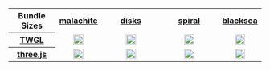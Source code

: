 <table>
<tr>
	<th>Bundle Sizes</th>
	<th><a href="https://github.com/MyThemeWay/mtw-canvas-malachite" title="Check it out" target="_blank">malachite</a></th>
	<th width="100"><a href="https://github.com/MyThemeWay/mtw-canvas-disks" title="Check it out" target="_blank"> disks</a></th>
	<th width="100"><a href="https://github.com/MyThemeWay/mtw-canvas-spiral" title="Check it out" target="_blank">spiral</a></th>
	<th><a href="https://github.com/MyThemeWay/mtw-canvas-blacksea" title="Check it out" target="_blank">blacksea</a></th>
</tr>
<tr align="center">
	<th><a href="https://github.com/greggman/twgl.js" title="Check it out" target="_blank">TWGL</a></th>
	<td >
		<a href="https://github.com/MyThemeWay/mtw-canvas-malachite/tree/main/boilerplate-canvas/twgl/canvas.bundle.min.js" title="Get it" target="_blank"><img height="20" src="https://img.shields.io/github/size/mythemeway/mtw-canvas-malachite/boilerplate-canvas/twgl/canvas.bundle.min.js?label=&color=brightgreen" /></a>
	</td>
	<td>
		<a href="https://github.com/MyThemeWay/mtw-canvas-disks/tree/main/boilerplate-canvas/twgl/canvas.bundle.min.js" title="Get it" target="_blank"><img height="20" src="https://img.shields.io/github/size/mythemeway/mtw-canvas-disks/boilerplate-canvas/twgl/canvas.bundle.min.js?label=&color=brightgreen" /></a>
	</td>
	<td>
		<a href="https://github.com/MyThemeWay/mtw-canvas-spiral/tree/main/boilerplate-canvas/twgl/canvas.bundle.min.js" title="Get it" target="_blank"><img height="20" src="https://img.shields.io/github/size/mythemeway/mtw-canvas-spiral/boilerplate-canvas/twgl/canvas.bundle.min.js?label=&color=brightgreen" /></a>
	</td>
	<td>
		<a href="https://github.com/MyThemeWay/mtw-canvas-blacksea/tree/main/boilerplate-canvas/twgl/canvas.bundle.min.js" title="Get it" target="_blank"><img height="20" src="https://img.shields.io/github/size/mythemeway/mtw-canvas-blacksea/boilerplate-canvas/twgl/canvas.bundle.min.js?label=&color=brightgreen" /></a>
	</td>
</tr>
<tr align="center">
	<th><a href="https://github.com/mrdoob/three.js" title="Check it out" target="_blank">three.js</a></th>
	<td>
		<a href="https://github.com/MyThemeWay/mtw-canvas-malachite/tree/main/boilerplate-canvas/three/canvas.bundle.min.js" title="Get it" target="_blank"><img height="20" src="https://img.shields.io/github/size/mythemeway/mtw-canvas-malachite/boilerplate-canvas/three/canvas.bundle.min.js?label=&color=darkred" /></a>
	</td>
	<td>
		<a href="https://github.com/MyThemeWay/mtw-canvas-disks/tree/main/boilerplate-canvas/three/canvas.bundle.min.js" title="Get it" target="_blank"><img height="20" src="https://img.shields.io/github/size/mythemeway/mtw-canvas-disks/boilerplate-canvas/three/canvas.bundle.min.js?label=&color=darkred" /></a>
	</td>
	<td>
		<a href="https://github.com/MyThemeWay/mtw-canvas-spiral/tree/main/boilerplate-canvas/three/canvas.bundle.min.js" title="Get it" target="_blank"><img height="20" src="https://img.shields.io/github/size/mythemeway/mtw-canvas-spiral/boilerplate-canvas/three/canvas.bundle.min.js?label=&color=darkred" /></a>
	</td>
	<td>
		<a href="https://github.com/MyThemeWay/mtw-canvas-blacksea/tree/main/boilerplate-canvas/three/canvas.bundle.min.js" title="Get it" target="_blank"><img height="20" src="https://img.shields.io/github/size/mythemeway/mtw-canvas-blacksea/boilerplate-canvas/three/canvas.bundle.min.js?label=&color=darkred" /></a>
	</td>
</tr>
</table>

